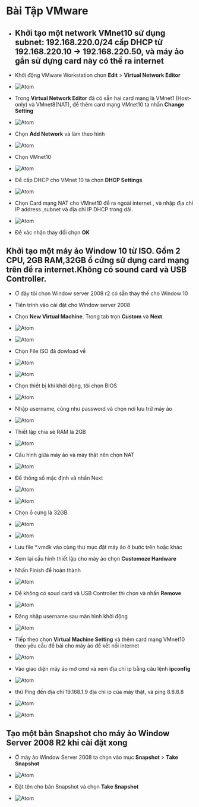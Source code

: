 # Bài Tập VMware # 
- ## Khởi tạo một network VMnet10 sử dụng subnet: 192.168.220.0/24 cấp DHCP từ 192.168.220.10 -> 192.168.220.50, và máy ảo gắn sử dựng card này có thể ra internet ## 
- Khởi động VMware Workstation chọn **Edit** > **Virtual Network Editor** 
- ![Atom](https://i.imgur.com/KHMUmX1.png)

- Trong **Virtual Network Editor** đã có sẵn hai card mạng là VMnet1 (Host-only) và VMnet8(NAT), để thêm card mạng VMnet10 ta nhấn **Change Setting**
- ![Atom](https://i.imgur.com/TtP7nOq.png)

- Chọn **Add Network** và làm theo hình 
- ![Atom](https://i.imgur.com/1xZTc5l.png)

- Chọn VMnet10 
- ![Atom](https://i.imgur.com/FCDb5tn.png)

- Để cấp DHCP cho VMnet 10 ta chọn **DHCP Settings**
- ![Atom](https://i.imgur.com/EeCTiuQ.png)

- Chọn Card mạng NAT cho VMnet10 để ra ngoài internet , và nhập địa chỉ IP address ,subnet và địa chỉ IP DHCP trong dải. 
- ![Atom](https://i.imgur.com/kgTgWRy.png)

- Để xác nhận thay đổi chọn **OK**

## Khởi tạo một máy ảo Window 10 từ ISO. Gồm 2 CPU, 2GB RAM,32GB ổ cứng sử dụng card mạng trên để ra internet.Không có sound card và USB Controller.
- Ở đây tôi chọn Window server 2008 r2 có sẵn thay thế cho Window 10
- Tiến trình vào cài đặt cho Window server 2008
- Chọn **New Virtual Machine**. Trong tab trọn **Custom** và **Next**.
- ![Atom](https://i.imgur.com/YdAmf01.png)
- ![Atom](https://i.imgur.com/tmImR20.png)

- Chọn File ISO đã dowload về 
- ![Atom](https://i.imgur.com/uIDlFtI.png)
- ![Atom](https://i.imgur.com/bmRy90P.png)

- Chọn thiết bị khi khởi động, tôi chọn BIOS 
- ![Atom](https://i.imgur.com/Ya9CEHm.png)

- Nhập username, cũng như password và chọn nơi lưu trữ máy ảo 
- ![Atom](https://i.imgur.com/vlglaKL.png)

- Thiết lập chia sẻ RAM là 2GB 
- ![Atom](https://i.imgur.com/yAC7jFn.png)

- Cấu hình giữa máy ảo và máy thật nên chọn NAT 
- ![Atom](https://i.imgur.com/yAC7jFn.png)

- Để thông số mặc định và nhấn Next 
- ![Atom](https://i.imgur.com/iff7ROe.png)
- ![Atom](https://i.imgur.com/UGwffPg.png) 

- Chọn ổ cứng là 32GB 
- ![Atom](https://i.imgur.com/TnvhAtd.png)
- ![Atom](https://i.imgur.com/Lan6wmr.png)

- Lưu file *.vmdk vào cùng thư mục đặt máy ảo ở bước trên hoặc khác 
- Xem lại cấu hình thiết lập cho máy ảo chọn **Customoze Hardware**
- Nhấn Finish để hoàn thành 
- ![Atom](https://i.imgur.com/GrBOI8w.png)

- Để không có soud card và USB Controller thì chọn và nhấn **Remove** 
- ![Atom](https://i.imgur.com/vFsUJRs.png)

- Đăng nhập username sau màn hình khởi động 
- ![Atom](https://i.imgur.com/OKCDtkI.png)

- Tiếp theo chọn **Virtual Machine Setting** và thêm card mạng VMnet10 theo yêu cầu đề bài cho máy ảo để kết nối internet
- ![Atom](https://i.imgur.com/PVA8x7D.png)

- Vào giao diện máy ảo mở cmd và xem địa chỉ ip bằng câu lệnh **ipconfig** 
- ![Atom](https://i.imgur.com/PVA8x7D.png)

- thử Ping đến địa chỉ 19.168.1.9 địa chỉ ip của máy thật, và ping 8.8.8.8 
- ![Atom](https://i.imgur.com/NaDqiD9.png)
- ![Atom](https://i.imgur.com/DFrlPR6.png)

## Tạo một bản Snapshot cho máy ảo Window Server 2008 R2 khi cài đặt xong ## 
- Ở máy ảo Window Server 2008 ta chọn vào mục **Snapshot** > **Take Snapshot**
- ![Atom](https://i.imgur.com/ygIfIE2.png)

- Đặt tên cho bản Snapshot và chọn **Take Snapshot**
- ![Atom](https://i.imgur.com/HGS62Z7.png)





